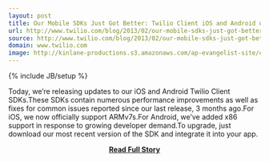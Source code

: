 ```yaml
---
layout: post
title: Our Mobile SDKs Just Got Better: Twilio Client iOS and Android updates
url: http://www.twilio.com/blog/2013/02/our-mobile-sdks-just-got-better-twilio-client-ios-and-android-updates.html
source: http://www.twilio.com/blog/2013/02/our-mobile-sdks-just-got-better-twilio-client-ios-and-android-updates.html
domain: www.twilio.com
image: http://kinlane-productions.s3.amazonaws.com/ap-evangelist-site/curated/screenshots/9352_api500_com.png
---
```

{% include JB/setup %}<p>Today, we’re releasing updates to our iOS and Android Twilio Client SDKs.These SDKs contain numerous performance improvements as well as fixes for common issues reported since our last release, 3 months ago.For iOS, we now officially support ARMv7s.For Android, we’ve added x86 support in response to growing developer demand.To upgrade, just download our most recent version of the SDK and integrate it into your app.</p>
<center><p><a href="http://www.twilio.com/blog/2013/02/our-mobile-sdks-just-got-better-twilio-client-ios-and-android-updates.html" style='padding:25px; font-sze:18px; font-weight: bold;'>Read Full Story</a></p></center>
